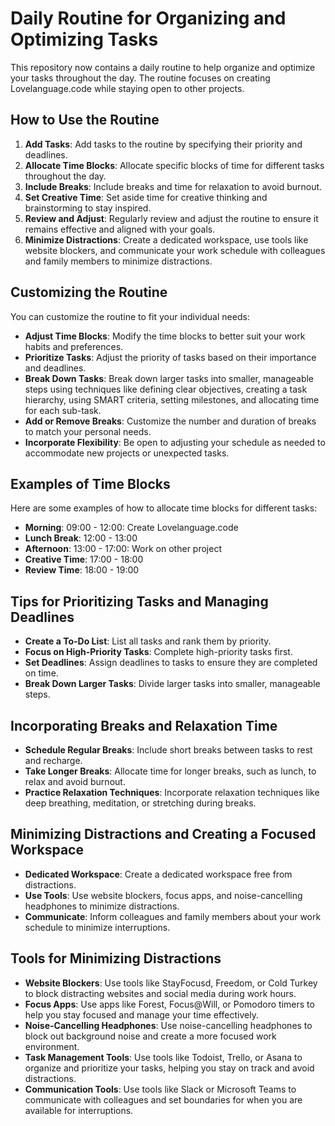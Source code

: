 # Daily Routine for Organizing and Optimizing Tasks

This repository now contains a daily routine to help organize and optimize your tasks throughout the day. The routine focuses on creating Lovelanguage.code while staying open to other projects.

## How to Use the Routine

1. **Add Tasks**: Add tasks to the routine by specifying their priority and deadlines.
2. **Allocate Time Blocks**: Allocate specific blocks of time for different tasks throughout the day.
3. **Include Breaks**: Include breaks and time for relaxation to avoid burnout.
4. **Set Creative Time**: Set aside time for creative thinking and brainstorming to stay inspired.
5. **Review and Adjust**: Regularly review and adjust the routine to ensure it remains effective and aligned with your goals.
6. **Minimize Distractions**: Create a dedicated workspace, use tools like website blockers, and communicate your work schedule with colleagues and family members to minimize distractions.

## Customizing the Routine

You can customize the routine to fit your individual needs:

- **Adjust Time Blocks**: Modify the time blocks to better suit your work habits and preferences.
- **Prioritize Tasks**: Adjust the priority of tasks based on their importance and deadlines.
- **Break Down Tasks**: Break down larger tasks into smaller, manageable steps using techniques like defining clear objectives, creating a task hierarchy, using SMART criteria, setting milestones, and allocating time for each sub-task.
- **Add or Remove Breaks**: Customize the number and duration of breaks to match your personal needs.
- **Incorporate Flexibility**: Be open to adjusting your schedule as needed to accommodate new projects or unexpected tasks.

## Examples of Time Blocks

Here are some examples of how to allocate time blocks for different tasks:

- **Morning**: 09:00 - 12:00: Create Lovelanguage.code
- **Lunch Break**: 12:00 - 13:00
- **Afternoon**: 13:00 - 17:00: Work on other project
- **Creative Time**: 17:00 - 18:00
- **Review Time**: 18:00 - 19:00

## Tips for Prioritizing Tasks and Managing Deadlines

- **Create a To-Do List**: List all tasks and rank them by priority.
- **Focus on High-Priority Tasks**: Complete high-priority tasks first.
- **Set Deadlines**: Assign deadlines to tasks to ensure they are completed on time.
- **Break Down Larger Tasks**: Divide larger tasks into smaller, manageable steps.

## Incorporating Breaks and Relaxation Time

- **Schedule Regular Breaks**: Include short breaks between tasks to rest and recharge.
- **Take Longer Breaks**: Allocate time for longer breaks, such as lunch, to relax and avoid burnout.
- **Practice Relaxation Techniques**: Incorporate relaxation techniques like deep breathing, meditation, or stretching during breaks.

## Minimizing Distractions and Creating a Focused Workspace

- **Dedicated Workspace**: Create a dedicated workspace free from distractions.
- **Use Tools**: Use website blockers, focus apps, and noise-cancelling headphones to minimize distractions.
- **Communicate**: Inform colleagues and family members about your work schedule to minimize interruptions.

## Tools for Minimizing Distractions

- **Website Blockers**: Use tools like StayFocusd, Freedom, or Cold Turkey to block distracting websites and social media during work hours.
- **Focus Apps**: Use apps like Forest, Focus@Will, or Pomodoro timers to help you stay focused and manage your time effectively.
- **Noise-Cancelling Headphones**: Use noise-cancelling headphones to block out background noise and create a more focused work environment.
- **Task Management Tools**: Use tools like Todoist, Trello, or Asana to organize and prioritize your tasks, helping you stay on track and avoid distractions.
- **Communication Tools**: Use tools like Slack or Microsoft Teams to communicate with colleagues and set boundaries for when you are available for interruptions.
